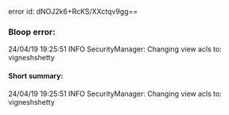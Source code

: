 error id: dNOJ2k6+RcKS/XXctqv9gg==
### Bloop error:

24/04/19 19:25:51 INFO SecurityManager: Changing view acls to: vigneshshetty
#### Short summary: 

24/04/19 19:25:51 INFO SecurityManager: Changing view acls to: vigneshshetty